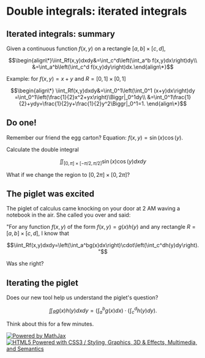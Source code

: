 Double integrals: iterated integrals
====================================

Iterated integrals: summary
---------------------------

Given a continuous function $f(x,y)$ on a rectangle
$[a,b]\times[c,d]$,

$$\begin{align\*}\iint_Rf(x,y)dxdy&=\int_c^d\left(\int_a^b
f(x,y)dx\right)dy\\ &=\int_a^b\left(\int_c^d
f(x,y)dy\right)dx.\end{align\*}$$

Example: for $f(x,y)=x+y$ and $R=[0,1]\times[0,1]$

$$\begin{align\*} \iint_Rf(x,y)dxdy&=\int_0^1\left(\int_0^1
(x+y)dx\right)dy
=\int_0^1\left(\frac{1}{2}x^2+yx\right)\Biggr|_0^1dy\\
&=\int_0^1\frac{1}{2}+ydy=\frac{1}{2}y+\frac{1}{2}y^2\Biggr|_0^1=1.
\end{align\*}$$

Do one!
-------

Remember our friend the egg carton? Equation:
$f(x,y)=\sin(x)\cos(y)$.

Calculate the double integral

$$\iint_{[0,\pi]\times[-\pi/2,\pi/2]}\sin(x)\cos(y)dxdy$$

What if we change the region to $[0,2\pi]\times[0,2\pi]$?

The piglet was excited
----------------------

The piglet of calculus came knocking on your door at 2 AM waving a
notebook in the air. She called you over and said:

"For any function $f(x,y)$ of the form $f(x,y)=g(x)h(y)$ and any
rectangle $R=[a,b]\times[c,d]$, I know that

$$\iint_Rf(x,y)dxdy=\left(\int_a^bg(x)dx\right)\cdot\left(\int_c^dh(y)dy\right)."$$

Was she right?

Iterating the piglet
--------------------

Does our new tool help us understand the piglet's question?

$$\iint_Rg(x)h(y)dxdy=\left(\int_a^bg(x)dx\right)\cdot\left(\int_c^dh(y)dy\right).$$

Think about this for a few minutes.

[![Powered by
MathJax](http://www.mathjax.org/badge.gif "Powered by MathJax")](http://www.mathjax.org/)[![HTML5
Powered with CSS3 / Styling, Graphics, 3D & Effects, Multimedia, and
Semantics](http://www.w3.org/html/logo/badge/html5-badge-h-css3-graphics-multimedia-semantics.png "HTML5 Powered with CSS3 / Styling, Graphics, 3D & Effects, Multimedia, and Semantics")](http://www.w3.org/html/logo/)

